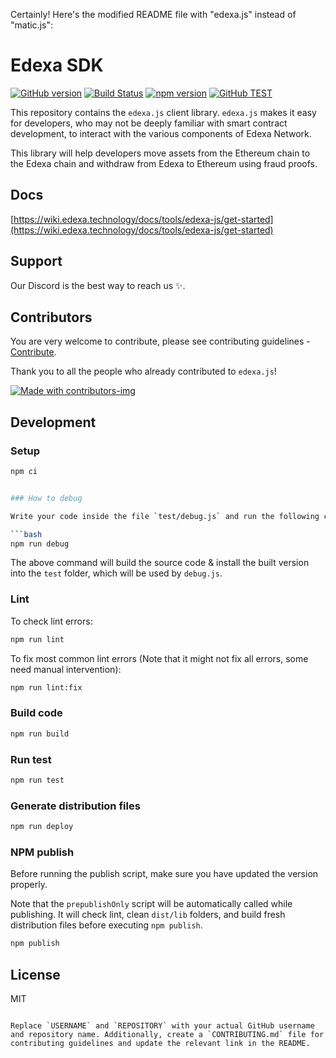 Certainly! Here's the modified README file with "edexa.js" instead of "matic.js":

# Edexa SDK

[![GitHub version](https://img.shields.io/github/v/release/USERNAME/REPOSITORY)](https://github.com/USERNAME/REPOSITORY/releases)
[![Build Status](https://github.com/USERNAME/REPOSITORY/actions/workflows/build.yml/badge.svg)](https://github.com/USERNAME/REPOSITORY/actions/workflows/build.yml)
[![npm version](https://img.shields.io/npm/v/edexa-sdk)](https://www.npmjs.com/package/edexa-sdk)
[![GitHub TEST](https://img.shields.io/github/workflow/status/USERNAME/REPOSITORY/TEST?label=GitHub%20TEST)](https://github.com/USERNAME/REPOSITORY/actions/workflows/test.yml)

This repository contains the `edexa.js` client library. `edexa.js` makes it easy for developers, who may not be deeply familiar with smart contract development, to interact with the various components of Edexa Network.

This library will help developers move assets from the Ethereum chain to the Edexa chain and withdraw from Edexa to Ethereum using fraud proofs.

## Docs

[https://wiki.edexa.technology/docs/tools/edexa-js/get-started](https://wiki.edexa.technology/docs/tools/edexa-js/get-started)

## Support

Our Discord is the best way to reach us ✨.

## Contributors

You are very welcome to contribute, please see contributing guidelines - [Contribute](CONTRIBUTING.md).

Thank you to all the people who already contributed to `edexa.js`!

[![Made with contributors-img](https://img.shields.io/badge/Made%20with-contributors--img-green)](https://contributors-img.web.app/)

## Development

### Setup

```bash
npm ci


### How to debug

Write your code inside the file `test/debug.js` and run the following code:

```bash
npm run debug
```

The above command will build the source code & install the built version into the `test` folder, which will be used by `debug.js`.

### Lint

To check lint errors:

```bash
npm run lint
```

To fix most common lint errors (Note that it might not fix all errors, some need manual intervention):

```bash
npm run lint:fix
```

### Build code

```bash
npm run build
```

### Run test

```bash
npm run test
```

### Generate distribution files

```bash
npm run deploy
```

### NPM publish

Before running the publish script, make sure you have updated the version properly.

Note that the `prepublishOnly` script will be automatically called while publishing. It will check lint, clean `dist/lib` folders, and build fresh distribution files before executing `npm publish`.

```bash
npm publish
```

## License

MIT
```

Replace `USERNAME` and `REPOSITORY` with your actual GitHub username and repository name. Additionally, create a `CONTRIBUTING.md` file for contributing guidelines and update the relevant link in the README.
